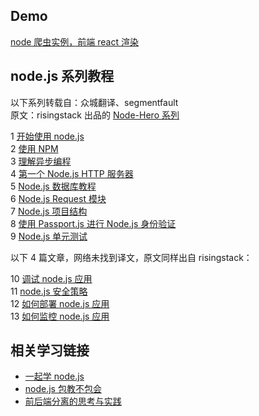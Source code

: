 ## Demo

[node 爬虫实例，前端 react 渲染](https://github.com/simplefeel/react-node-news)

## node.js 系列教程

以下系列转载自：众城翻译、segmentfault<br/>
原文：risingstack 出品的 [Node-Hero 系列](https://blog.risingstack.com/node-js-tutorial-russian-translation/)

1 [开始使用 node.js](http://www.zcfy.cc/article/node-hero-getting-started-with-node-js-tutorial-risingstack-1748.html)</br> 2 [使用 NPM](http://www.zcfy.cc/article/node-hero-using-npm-tutorial-risingstack-1749.html?t=newl)</br> 3 [理解异步编程](http://www.zcfy.cc/article/node-hero-understanding-async-programming-in-node-js-1759.html)</br> 4 [第一个 Node.js HTTP 服务器](http://www.zcfy.cc/article/node-hero-your-first-node-js-http-server-risingstack-1750.html)</br> 5 [Node.js 数据库教程](http://www.zcfy.cc/article/node-hero-node-js-database-tutorial-risingstack-1751.html)</br> 6 [Node.js Request 模块](https://segmentfault.com/a/1190000010964387)</br> 7 [Node.js 项目结构](http://www.zcfy.cc/article/node-hero-node-js-project-structure-tutorial-risingstack-1756.html?t=new)</br> 8 [使用 Passport.js 进行 Node.js 身份验证](https://segmentfault.com/a/1190000010964445)</br> 9 [Node.js 单元测试](https://segmentfault.com/a/1190000010964487)</br>

以下 4 篇文章，网络未找到译文，原文同样出自 risingstack：<br/>

10 [调试 node.js 应用](https://blog.risingstack.com/node-hero-node-js-debugging-tutorial/)</br> 11 [node.js 安全策略](https://blog.risingstack.com/node-hero-node-js-security-tutorial/)</br> 12 [如何部署 node.js 应用](https://blog.risingstack.com/node-hero-deploy-node-js-heroku-docker/)  
13 [如何监控 node.js 应用](https://blog.risingstack.com/node-hero-monitoring-node-js-applications/)</br>

## 相关学习链接

* [一起学 node.js](https://github.com/nswbmw/N-blog)</br>
* [node.js 包教不包会](https://github.com/alsotang/node-lessons)<br/>
* [前后端分离的思考与实践](http://taobaofed.org/blog/2014/04/05/practice-of-separation-of-front-end-from-back-end/)
